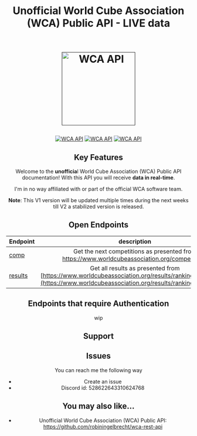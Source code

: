 
<h1 align="center">
  Unofficial World Cube Association (WCA) Public API - LIVE data
  <br>
  <br>
 <p><a href=""><img src="https://i.ibb.co/nQgzJ0P/wca-api.png" alt="WCA API" width="200"></a></h1>
</h1>
 <center>
<p align="center">
 <a href=""><img src="https://img.shields.io/badge/heroku-%23430098.svg?style=for-the-badge&logo=heroku&logoColor=white" alt="WCA API"></a>
  <a href=""><img src="https://img.shields.io/badge/python-3670A0?style=for-the-badge&logo=python&logoColor=ffdd54" alt="WCA API"></a>
    <a href=""><img src="https://img.shields.io/badge/-selenium-%43B02A?style=for-the-badge&logo=selenium&logoColor=white" alt="WCA API"></a>
 </p>
   
## Key Features
Welcome to the **unofficia**l World Cube Association (WCA) Public API documentation! 
With this API you will receive  **data in real-time**.

I'm in no way affiliated with or part of the official WCA software team.

**Note**: This V1 version will be updated multiple times during the next weeks till V2 a stabilized version is released.

## Open Endpoints

| Endpoint             | description
| :---------------- | :------: 
| [comp](/V1/competitions.md)    |   Get the next competitions as presented from https://www.worldcubeassociation.org/competitions
| [results](/V1/results.md)    |   Get all results as presented from [https://www.worldcubeassociation.org/results/rankings/xxx/single](https://www.worldcubeassociation.org/results/rankings/xxx/single)


## Endpoints that require Authentication
wip

## Support

## Issues
You can reach me the following way
- Create an issue
- Discord id: 528622643310624768

## You may also like...
- Unofficial World Cube Association (WCA) Public API: https://github.com/robiningelbrecht/wca-rest-api
